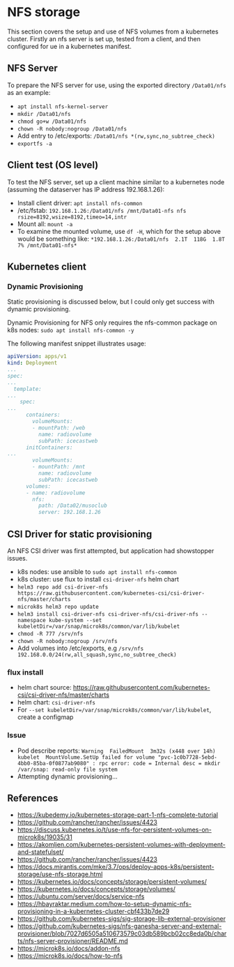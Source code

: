 # NFS storage

This section covers the setup and use of NFS volumes from a kubernetes cluster. Firstly an nfs server is set up, tested from a client, and then configured for ue in a kubernetes manifest.

## NFS Server

To prepare the NFS server for use, using the exported directory `/Data01/nfs` as an example:

- `apt install nfs-kernel-server`
- `mkdir /Data01/nfs`
- `chmod go+w /Data01/nfs`
- `chown -R nobody:nogroup /Data01/nfs`
- Add entry to /etc/exports: `/Data01/nfs *(rw,sync,no_subtree_check)`
- `exportfs -a`

## Client test (OS level)

To test the NFS server, set up a client machine similar to a kubernetes node (assuming the dataserver has IP address 192.168.1.26):

- Install client driver: `apt install nfs-common`
- /etc/fstab: `192.168.1.26:/Data01/nfs /mnt/Data01-nfs nfs rsize=8192,wsize=8192,timeo=14,intr`
- Mount all: `mount -a`
- To examine the mounted volume, use `df -H`, which for the setup above would be something like: `*192.168.1.26:/Data01/nfs  2.1T  118G  1.8T   7% /mnt/Data01-nfs*`

## Kubernetes client

### Dynamic Provisioning

Static provisioning is discussed below, but I could only get success with dynamic provisioning. 

Dynamic Provisioning for NFS only requires the nfs-common package on k8s nodes: `sudo apt install nfs-common -y`

The following manifest snippet illustrates usage:

```yaml
apiVersion: apps/v1
kind: Deployment
...
spec:
...
  template:
...
    spec:
...
      containers:
        volumeMounts:
        - mountPath: /web
          name: radiovolume
          subPath: icecastweb
      initContainers:
...
        volumeMounts:
        - mountPath: /mnt
          name: radiovolume
          subPath: icecastweb
      volumes:
      - name: radiovolume
        nfs:
          path: /Data02/musoclub
          server: 192.168.1.26
```

## CSI Driver for static provisioning

An NFS CSI driver was first attempted, but application had showstopper issues.

- k8s nodes: use ansible to `sudo apt install nfs-common`
- k8s cluster: use flux to install `csi-driver-nfs` helm chart
- `helm3 repo add csi-driver-nfs https://raw.githubusercontent.com/kubernetes-csi/csi-driver-nfs/master/charts`
- `microk8s helm3 repo update`
- `helm3 install csi-driver-nfs csi-driver-nfs/csi-driver-nfs --namespace kube-system --set kubeletDir=/var/snap/microk8s/common/var/lib/kubelet`
- `chmod -R 777 /srv/nfs`
- `chown -R nobody:nogroup /srv/nfs`
- Add volumes into /etc/exports, e.g `/srv/nfs      192.168.0.0/24(rw,all_squash,sync,no_subtree_check)`

### flux install

- helm chart source: <https://raw.githubusercontent.com/kubernetes-csi/csi-driver-nfs/master/charts>
- helm chart: `csi-driver-nfs`
- For `--set kubeletDir=/var/snap/microk8s/common/var/lib/kubelet`, create a configmap

### Issue

- Pod describe reports: `Warning  FailedMount  3m32s (x448 over 14h)  kubelet  MountVolume.SetUp failed for volume "pvc-1c0b7728-5ebd-4bb0-85ba-0f0877ab9080" : rpc error: code = Internal desc = mkdir /var/snap: read-only file system`
- Attempting dynamic provisioning...

## References

- <https://kubedemy.io/kubernetes-storage-part-1-nfs-complete-tutorial>
- <https://github.com/rancher/rancher/issues/4423>
- <https://discuss.kubernetes.io/t/use-nfs-for-persistent-volumes-on-microk8s/19035/31>
- <https://akomljen.com/kubernetes-persistent-volumes-with-deployment-and-statefulset/>
- <https://github.com/rancher/rancher/issues/4423>
- <https://docs.mirantis.com/mke/3.7/ops/deploy-apps-k8s/persistent-storage/use-nfs-storage.html>
- <https://kubernetes.io/docs/concepts/storage/persistent-volumes/>
- <https://kubernetes.io/docs/concepts/storage/volumes/>
- <https://ubuntu.com/server/docs/service-nfs>
- <https://hbayraktar.medium.com/how-to-setup-dynamic-nfs-provisioning-in-a-kubernetes-cluster-cbf433b7de29>
- <https://github.com/kubernetes-sigs/sig-storage-lib-external-provisioner>
- <https://github.com/kubernetes-sigs/nfs-ganesha-server-and-external-provisioner/blob/7027d6505a510673579c03db589bcb02cc8eda0b/charts/nfs-server-provisioner/README.md>
- <https://microk8s.io/docs/addon-nfs>
- <https://microk8s.io/docs/how-to-nfs>